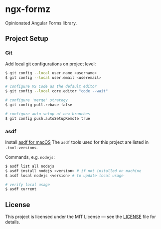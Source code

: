 # ngx-formz
Opinionated Angular Forms library.

## Project Setup

### Git

Add local git configurations on project level:

```zsh
$ git config --local user.name <username>
$ git config --local user.email <useremail>

# configure VS Code as the default editor
$ git config --local core.editor "code --wait"

# configure 'merge' strategy
$ git config pull.rebase false

# configure auto-setup of new branches
$ git config push.autoSetupRemote true
```

### asdf

Install [asdf for macOS](https://asdf-vm.com/guide/getting-started.html)
The `asdf` tools used for this project are listed in `.tool-versions`.

Commands, e.g. `nodejs`:

```zsh
$ asdf list all nodejs
$ asdf install nodejs <version> # if not installed on machine
$ asdf local nodejs <version> # to update local usage

# verify local usage
$ asdf current
```

## License

This project is licensed under the MIT License — see the [LICENSE](./LICENSE) file for details.